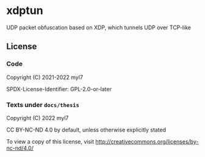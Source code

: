 # xdptun

UDP packet obfuscation based on XDP, which tunnels UDP over TCP-like

## License

### Code

Copyright (C) 2021-2022 myl7

SPDX-License-Identifier: GPL-2.0-or-later

### Texts under `docs/thesis`

Copyright (C) 2022 myl7

CC BY-NC-ND 4.0 by default, unless otherwise explicitly stated

To view a copy of this license, visit http://creativecommons.org/licenses/by-nc-nd/4.0/
